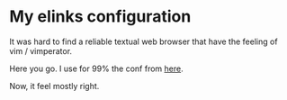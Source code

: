 # My elinks configuration

It was hard to find a reliable textual web browser that have the feeling of
vim / vimperator.

Here you go. I use for 99% the conf from [here](http://www.calmar.ws/elinks/).

Now, it feel mostly right.
